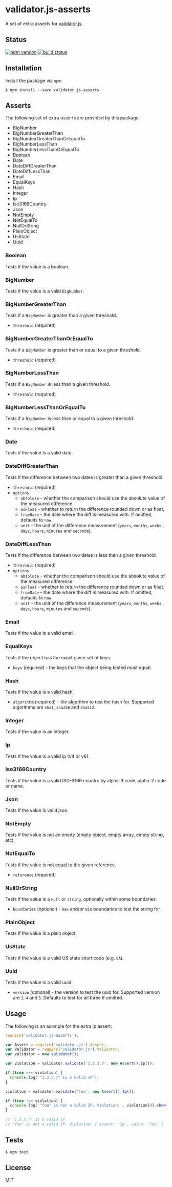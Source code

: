 # validator.js-asserts

A set of extra asserts for [validator.js](https://github.com/guillaumepotier/validator.js).

## Status

[![npm version][npm-image]][npm-url]
[![build status][travis-image]][travis-url]

## Installation

Install the package via `npm`:

```
$ npm install --save validator.js-asserts
```

## Asserts

The following set of extra asserts are provided by this package:

* BigNumber
* BigNumberGreaterThan
* BigNumberGreaterThanOrEqualTo
* BigNumberLessThan
* BigNumberLessThanOrEqualTo
* Boolean
* Date
* DateDiffGreaterThan
* DateDiffLessThan
* Email
* EqualKeys
* Hash
* Integer
* Ip
* Iso3166Country
* Json
* NotEmpty
* NotEqualTo
* NullOrString
* PlainObject
* UsState
* Uuid

### Boolean

Tests if the value is a boolean.

### BigNumber

Tests if the value is a valid `BigNumber`.

### BigNumberGreaterThan

Tests if a `BigNumber` is greater than a given threshold.

* `threshold` (required)

### BigNumberGreaterThanOrEqualTo

Tests if a `BigNumber` is greater than or equal to a given threshold.

* `threshold` (required)

### BigNumberLessThan

Tests if a `BigNumber` is less than a given threshold.

* `threshold` (required)

### BigNumberLessThanOrEqualTo

Tests if a `BigNumber` is less than or equal to a given threshold.

* `threshold` (required)

### Date

Tests if the value is a valid date.

### DateDiffGreaterThan

Tests if the difference between two dates is greater than a given threshold.

* `threshold` (required)
* `options`
	* `absolute` - whether the comparison should use the absolute value of the measured difference.
	* `asFloat` - whether to return the difference rounded down or as float.
	* `fromDate` - the date where the diff is measured with. If omitted, defaults to `now`.
	* `unit` - the unit of the difference measurement (`years`, `months`, `weeks`, `days`, `hours`, `minutes` and `seconds`).

### DateDiffLessThan

Tests if the difference between two dates is less than a given threshold.

* `threshold` (required)
* `options`
	* `absolute` - whether the comparison should use the absolute value of the measured difference.
	* `asFloat` - whether to return the difference rounded down or as float.
	* `fromDate` - the date where the diff is measured with. If omitted, defaults to `now`.
	* `unit` - the unit of the difference measurement (`years`, `months`, `weeks`, `days`, `hours`, `minutes` and `seconds`).

### Email

Tests if the value is a valid email.

### EqualKeys

Tests if the object has the exact given set of keys.

* `keys` (required) - the keys that the object being tested must equal.

### Hash

Tests if the value is a valid hash.

* `algorithm` (required) - the algorithm to test the hash for. Supported algorithms are `sha1`, `sha256` and `sha512`.

### Integer

Tests if the value is an integer.

### Ip

Tests if the value is a valid ip (v4 or v6).

### Iso3166Country

Tests if the value is a valid ISO-3166 country by alpha-3 code, alpha-2 code or name.

### Json

Tests if the value is valid json.

### NotEmpty

Tests if the value is not an empty (empty object, empty array, empty string, etc).

### NotEqualTo

Tests if the value is not equal to the given reference.

* `reference` (required)

### NullOrString

Tests if the value is a `null` or `string`, optionally within some boundaries.

* `boundaries` (optional) - `max` and/or `min` boundaries to test the string for.

### PlainObject

Tests if the value is a plain object.

### UsState

Tests if the value is a valid US state short code (e.g. `CA`).

### Uuid

Tests if the value is a valid uuid.

* `version` (optional) - the version to test the uuid for. Supported version are `3`, `4` and `5`. Defaults to test for all three if omitted.

## Usage

The following is an example for the extra ip assert:

```js
require('validator.js-asserts');

var Assert = require('validator.js').Assert;
var Validator = require('validator.js').Validator;
var validator = new Validator();

var violation = validator.validate('1.3.3.7', new Assert().Ip());

if (true === violation) {
  console.log('"1.3.3.7" is a valid IP');
}

violation = validator.validate('foo', new Assert().Ip());

if (true !== violation) {
  console.log('"foo" is not a valid IP. Violation:', violation[0].show());
}

// "1.3.3.7" is a valid IP
// "foo" is not a valid IP. Violation: { assert: 'Ip', value: 'foo' }
```

## Tests

```
$ npm test
```

## License

MIT

[npm-image]: https://img.shields.io/npm/v/validator.js-asserts.svg?style=flat-square
[npm-url]: https://npmjs.org/package/validator.js-asserts
[travis-image]: https://img.shields.io/travis/seegno/validator.js-asserts.svg?style=flat-square
[travis-url]: https://travis-ci.org/seegno/validator.js-asserts
